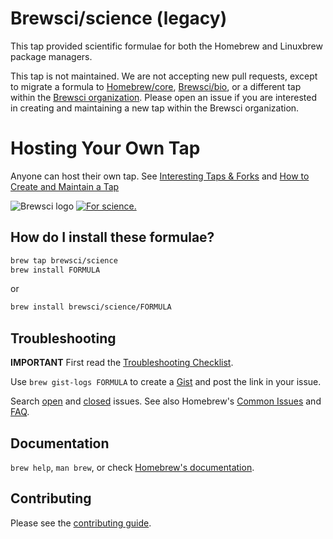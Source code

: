 # Brewsci/science (legacy)

This tap provided scientific formulae for both the Homebrew and Linuxbrew package managers.

This tap is not maintained. We are not accepting new pull requests, except to migrate a formula to [Homebrew/core](https://github.com/Homebrew/homebrew-core), [Brewsci/bio](https://github.com/brewsci/homebrew-bio), or a different tap within the [Brewsci organization](https://github.com/brewsci). Please open an issue if you are interested in creating and maintaining a new tap within the Brewsci organization.

# Hosting Your Own Tap

Anyone can host their own tap. See [Interesting Taps & Forks](https://docs.brew.sh/Interesting-Taps-and-Forks.html) and [How to Create and Maintain a Tap](https://docs.brew.sh/How-to-Create-and-Maintain-a-Tap.html)

![Brewsci logo](https://raw.githubusercontent.com/brewsci/homebrew-science/master/.github/brewsci-256x256.png)
[![For science.](https://i.imgur.com/Bswp1.png)](https://xkcd.com/585)

## How do I install these formulae?

```sh
brew tap brewsci/science
brew install FORMULA
```

or

```sh
brew install brewsci/science/FORMULA
```

## Troubleshooting

**IMPORTANT** First read the [Troubleshooting Checklist](https://docs.brew.sh/Troubleshooting.html).

Use `brew gist-logs FORMULA` to create a [Gist](https://gist.github.com/) and post the link in your issue.

Search [open](https://github.com/brewsci/homebrew-science/issues?state=open) and [closed](https://github.com/brewsci/homebrew-science/issues?state=closed) issues. See also Homebrew's [Common Issues](https://docs.brew.sh/Common-Issues.html) and [FAQ](https://docs.brew.sh/FAQ.html).

## Documentation

`brew help`, `man brew`, or check [Homebrew's documentation](https://github.com/Homebrew/brew/blob/master/docs/README.md).

## Contributing

Please see the [contributing guide](https://github.com/brewsci/homebrew-science/blob/master/.github/CONTRIBUTING.md).
